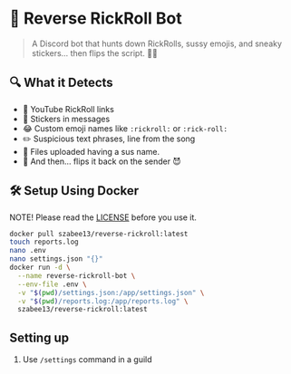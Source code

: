 # 🤖 Reverse RickRoll Bot

> A Discord bot that hunts down RickRolls, sussy emojis, and sneaky stickers… then flips the script. 🔁💥

## 🔍 What it Detects

- 🎥 YouTube RickRoll links
- 🧾 Stickers in messages
- 😂 Custom emoji names like `:rickroll:` or `:rick-roll:`
- ✏️ Suspicious text phrases, line from the song
- 👀 Files uploaded having a sus name.
- 🔁 And then... flips it back on the sender 😈

## 🛠 Setup Using Docker
NOTE! Please read the [LICENSE](./LICENSE.md) before you use it.
```sh
docker pull szabee13/reverse-rickroll:latest
touch reports.log
nano .env
nano settings.json "{}"
docker run -d \
  --name reverse-rickroll-bot \
  --env-file .env \
  -v "$(pwd)/settings.json:/app/settings.json" \
  -v "$(pwd)/reports.log:/app/reports.log" \
  szabee13/reverse-rickroll:latest

```

## Setting up
1. Use `/settings` command in a guild
